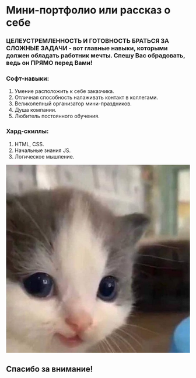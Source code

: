 # Мини-портфолио или рассказ о себе

### ЦЕЛЕУСТРЕМЛЕННОСТЬ И ГОТОВНОСТЬ БРАТЬСЯ ЗА СЛОЖНЫЕ ЗАДАЧИ - вот главные навыки, которыми должен обладать работник мечты. Спешу Вас обрадовать, ведь он ПРЯМО перед Вами! 


### Софт-навыки:
1. Умение расположить к себе заказчика.
2. Отличная способность налаживать контакт в коллегами.
3. Великолепный организатор мини-праздников.
4. Душа компании.
5. Любитель постоянного обучения.

### Хард-скиллы:
1. HTML, CSS.
2. Начальные знания JS.
3. Логическое мышление.
   
![Текст с описанием картинки](/1b2bc45e6b204171254209c554b90ab2e082a53e236bbea1faf1056da6b7e771_1.jpg)

## Спасибо за внимание!
